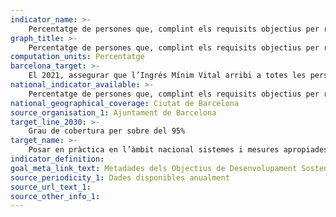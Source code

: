 ```yaml
---
indicator_name: >-
    Percentatge de persones que, complint els requisits objectius per rebre l’Ingrés Mínim Vital, el reben efectivament
graph_title: >-
    Percentatge de persones que, complint els requisits objectius per rebre l’Ingrés Mínim Vital, el reben efectivament
computation_units: Percentatge
barcelona_target: >-
    El 2021, assegurar que l’Ingrés Mínim Vital arribi a totes les persones que el necessiten
national_indicator_available: >-
    Percentatge de persones que, complint els requisits objectius per rebre l’Ingrés Mínim Vital, el reben efectivament
national_geographical_coverage: Ciutat de Barcelona 
source_organisation_1: Ajuntament de Barcelona
target_line_2030: >-
    Grau de cobertura per sobre del 95%
target_name: >-
    Posar en pràctica en l’àmbit nacional sistemes i mesures apropiades de protecció social per a totes les persones, nivells mínims inclosos i, per a 2030, aconseguir una àmplia cobertura de les persones que pateixen situacions de pobresa i vulnerabilitat.
indicator_definition:
goal_meta_link_text: Metadades dels Objectius de Desenvolupament Sostenible de les Nacions Unides (pdf 894kB)
source_periodicity_1: Dades disponibles anualment
source_url_text_1: 
source_other_info_1:
---
```

